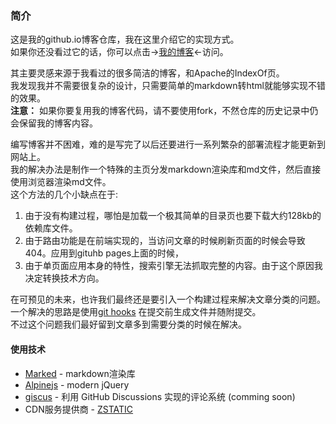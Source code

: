 ### 简介
这是我的github.io博客仓库，我在这里介绍它的实现方式。  
如果你还没看过它的话，你可以点击->[我的博客](http://nivdc.github.io/)<-访问。
  
其主要灵感来源于我看过的很多简洁的博客，和Apache的IndexOf页。  
我发现我并不需要很复杂的设计，只需要简单的markdown转html就能够实现不错的效果。  
**注意：** 如果你要复用我的博客代码，请不要使用fork，不然仓库的历史记录中仍会保留我的博客内容。
  
编写博客并不困难，难的是写完了以后还要进行一系列繁杂的部署流程才能更新到网站上。  
我的解决办法是制作一个特殊的主页分发markdown渲染库和md文件，然后直接使用浏览器渲染md文件。  
这个方法的几个小缺点在于:
1. 由于没有构建过程，哪怕是加载一个极其简单的目录页也要下载大约128kb的依赖库文件。  
2. 由于路由功能是在前端实现的，当访问文章的时候刷新页面的时候会导致404。应用到gituhb pages上面的时候，
3. 由于单页面应用本身的特性，搜索引擎无法抓取完整的内容。由于这个原因我决定转换技术方向。

在可预见的未来，也许我们最终还是要引入一个构建过程来解决文章分类的问题。  
一个解决的思路是使用[git hooks](https://git-scm.com/book/zh/v2/%E8%87%AA%E5%AE%9A%E4%B9%89-Git-Git-%E9%92%A9%E5%AD%90)
在提交前生成文件并随附提交。  
不过这个问题我们最好留到文章多到需要分类的时候在解决。  

#### 使用技术
* [Marked](https://marked.js.org/) - markdown渲染库
* [Alpinejs](https://alpinejs.dev/) - modern jQuery
* [giscus](https://giscus.app/zh-CN) - 利用 GitHub Discussions 实现的评论系统 (comming soon)
* CDN服务提供商 - [ZSTATIC](https://zstatic.net/)

<!-- * [octokit.js](https://github.com/octokit/octokit.js/) - github SDK -->
<!-- 上面这个SDK在国内的网络环境下无法使用。 -->